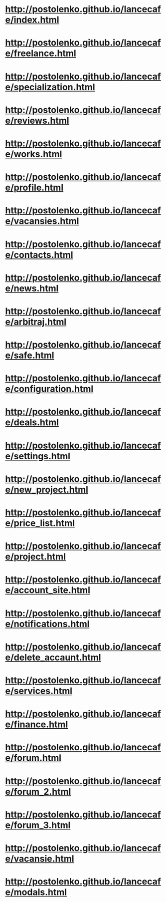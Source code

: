 # http://postolenko.github.io/lancecafe/index.html
# http://postolenko.github.io/lancecafe/freelance.html
# http://postolenko.github.io/lancecafe/specialization.html
# http://postolenko.github.io/lancecafe/reviews.html
# http://postolenko.github.io/lancecafe/works.html
# http://postolenko.github.io/lancecafe/profile.html
# http://postolenko.github.io/lancecafe/vacansies.html
# http://postolenko.github.io/lancecafe/contacts.html
# http://postolenko.github.io/lancecafe/news.html
# http://postolenko.github.io/lancecafe/arbitraj.html
# http://postolenko.github.io/lancecafe/safe.html
# http://postolenko.github.io/lancecafe/configuration.html
# http://postolenko.github.io/lancecafe/deals.html
# http://postolenko.github.io/lancecafe/settings.html
# http://postolenko.github.io/lancecafe/new_project.html
# http://postolenko.github.io/lancecafe/price_list.html
# http://postolenko.github.io/lancecafe/project.html
# http://postolenko.github.io/lancecafe/account_site.html
# http://postolenko.github.io/lancecafe/notifications.html
# http://postolenko.github.io/lancecafe/delete_accaunt.html
# http://postolenko.github.io/lancecafe/services.html
# http://postolenko.github.io/lancecafe/finance.html
# http://postolenko.github.io/lancecafe/forum.html
# http://postolenko.github.io/lancecafe/forum_2.html
# http://postolenko.github.io/lancecafe/forum_3.html
# http://postolenko.github.io/lancecafe/vacansie.html
# http://postolenko.github.io/lancecafe/modals.html
